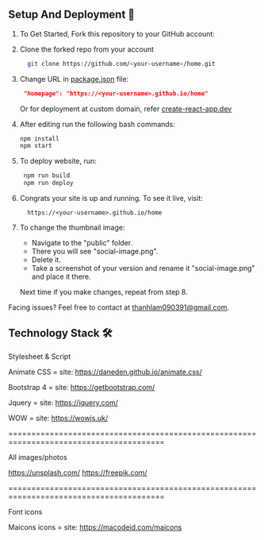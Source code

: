 ## Setup And Deployment 🔧

1. To Get Started, Fork this repository to your GitHub account:
2. Clone the forked repo from your account

   ```bash
     git clone https://github.com/<your-username>/home.git
   ```

3. Change URL in [package.json](./package.json) file:

   ```json
    "homepage": "https://<your-username>.github.io/home"
   ```

   Or for deployment at custom domain, refer [create-react-app.dev](https://create-react-app.dev/docs/deployment/#step-1-add-homepage-to-packagejson)

4. After editing run the following bash commands:

   ```bash
   npm install
   npm start
   ```

5. To deploy website, run:

   ```bash
    npm run build
    npm run deploy
   ```

6. Congrats your site is up and running. To see it live, visit:

   ```https
     https://<your-username>.github.io/home
   ```

7. To change the thumbnail image:

    - Navigate to the "public" folder.  
    - There you will see "social-image.png".  
    - Delete it.   
    - Take a screenshot of your version and rename it "social-image.png" and place it there.  
    
   Next time if you make changes, repeat from step 8.

Facing issues? Feel free to contact at thanhlam090391@gmail.com.

## Technology Stack 🛠️
Stylesheet & Script

Animate CSS =
site: https://daneden.github.io/animate.css/

Bootstrap 4 =
site: https://getbootstrap.com/

Jquery =
site: https://jquery.com/

WOW =
site: https://wowjs.uk/

========================================================================================

All images/photos

https://unsplash.com/
https://freepik.com/

========================================================================================

Font icons

Maicons icons =
site: https://macodeid.com/maicons